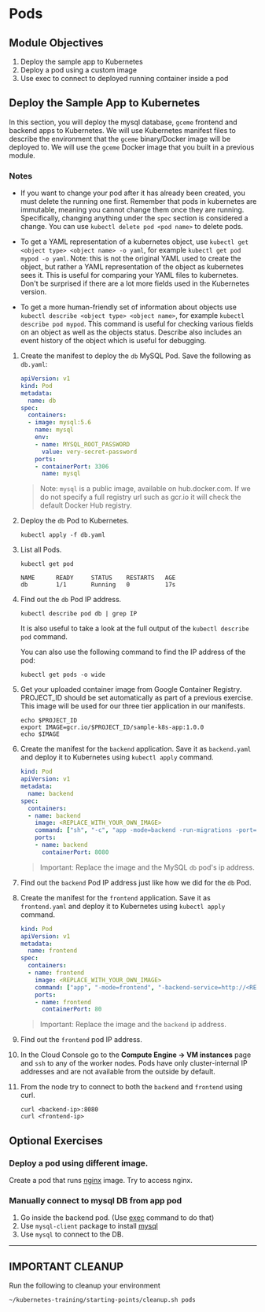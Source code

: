 # Pods

## Module Objectives

1. Deploy the sample app to Kubernetes
1. Deploy a pod using a custom image
1. Use exec to connect to deployed running container inside a pod

## Deploy the Sample App to Kubernetes

In this section, you will deploy the mysql database, `gceme` frontend and backend apps to Kubernetes. We will use Kubernetes manifest files to describe the environment that the `gceme` binary/Docker image will be deployed to. We will use the `gceme` Docker image that you built in a previous module.

### **Notes**
* If you want to change your pod after it has already been created, you must delete the running one first. Remember that pods in kubernetes are immutable, meaning you cannot change them once they are running. Specifically, changing anything under the `spec` section is considered a change. You can use `kubectl delete pod <pod name>` to delete pods.

* To get a YAML representation of a kubernetes object, use `kubectl get <object type> <object name> -o yaml`, for example `kubectl get pod mypod -o yaml`. Note: this is not the original YAML used to create the object, but rather a YAML representation of the object as kubernetes sees it. This is useful for comparing your YAML files to kubernetes. Don't be surprised if there are a lot more fields used in the Kubernetes version.

* To get a more human-friendly set of information about objects use `kubectl describe <object type> <object name>`, for example `kubectl describe pod mypod`. This command is useful for checking various fields on an object as well as the objects status. Describe also includes an event history of the object which is useful for debugging.

1. Create the manifest to deploy the `db` MySQL Pod. Save the following as `db.yaml`:

    ```yaml
    apiVersion: v1
    kind: Pod
    metadata:
      name: db
    spec:
      containers:
      - image: mysql:5.6
        name: mysql
        env:
        - name: MYSQL_ROOT_PASSWORD
          value: very-secret-password
        ports:
        - containerPort: 3306
          name: mysql
    ```

    > Note: `mysql` is a public image, available on hub.docker.com. If we do not specify a full registry url such as gcr.io it will check the default Docker Hub registry.

1. Deploy the `db` Pod to Kubernetes.

    ```shell
    kubectl apply -f db.yaml
    ```
1. List all Pods.

    ```shell
    kubectl get pod
    ```

    ```
    NAME      READY     STATUS    RESTARTS   AGE
    db        1/1       Running   0          17s
    ```

1. Find out the `db` Pod IP address.

    ```shell
    kubectl describe pod db | grep IP
    ```

    It is also useful to take a look at the full output of the `kubectl describe pod` command.

    You can also use the following command to find the IP address
    of the pod:
    ```shell
    kubectl get pods -o wide
    ```

1. Get your uploaded container image from Google Container Registry. PROJECT_ID should be set automatically as part of a previous exercise. This image will be used for our three tier application in our manifests.

    ```shell
    echo $PROJECT_ID
    export IMAGE=gcr.io/$PROJECT_ID/sample-k8s-app:1.0.0
    echo $IMAGE
    ```

1. Create the manifest for the `backend` application. Save it as `backend.yaml` and deploy it to Kubernetes using `kubectl apply` command.

    ```yaml
    kind: Pod
    apiVersion: v1
    metadata:
      name: backend
    spec:
      containers:
      - name: backend
        image: <REPLACE_WITH_YOUR_OWN_IMAGE>
        command: ["sh", "-c", "app -mode=backend -run-migrations -port=8080 -db-host=<REPLACE_WITH_MYSQL_IP> -db-password=very-secret-password" ]
        ports:
        - name: backend
          containerPort: 8080
    ```

    > Important: Replace the image and the MySQL `db` pod's ip address.

1. Find out the `backend` Pod IP address just like how we did for the `db` Pod.

1. Create the manifest for the `frontend` application. Save it as `frontend.yaml` and deploy it to Kubernetes using `kubectl apply` command.

    ```yaml
    kind: Pod
    apiVersion: v1
    metadata:
      name: frontend
    spec:
      containers:
      - name: frontend
        image: <REPLACE_WITH_YOUR_OWN_IMAGE>
        command: ["app", "-mode=frontend", "-backend-service=http://<REPLACE_WITH_BACKEND_IP>:8080", "-port=80"]
        ports:
        - name: frontend
          containerPort: 80
    ```

    > Important: Replace the image and the `backend` ip address.

1. Find out the `frontend` pod IP address.

1. In the Cloud Console go to the **Compute Engine -> VM instances** page and
`ssh` to any of the worker nodes. Pods have only cluster-internal IP addresses and are not available from the outside by default.

1. From the node try to connect to both the `backend` and `frontend` using curl.

    ```shell
    curl <backend-ip>:8080
    curl <frontend-ip>
    ```


## Optional Exercises

### Deploy a pod using different image.

Create a pod that runs [nginx](https://hub.docker.com/_/nginx) image. Try to access nginx.

### Manually connect to mysql DB from app pod

1. Go inside the backend pod. (Use [exec](https://kubernetes.io/docs/tasks/debug-application-cluster/get-shell-running-container/) command to do that)
1. Use `mysql-client` package to install [mysql](https://dev.mysql.com/doc/refman/8.0/en/mysql.html)
1. Use `mysql` to connect to the DB.

---

## **IMPORTANT CLEANUP**
Run the following to cleanup your environment

```shell
~/kubernetes-training/starting-points/cleanup.sh pods
```
